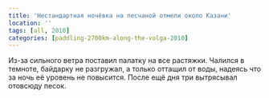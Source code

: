 ```yaml
---
title: 'Нестандартная ночёвка на песчаной отмели около Казани'
location: ''
tags: [all, 2010]
categories: [paddling-2700km-along-the-volga-2010]
---
```


Из-за сильного ветра поставил палатку на все растяжки. Чалился в темноте, байдарку не разгружал, а только оттащил от воды, надеясь что за ночь её уровень не повысится. После ещё дня три вытрясывал отовсюду песок.